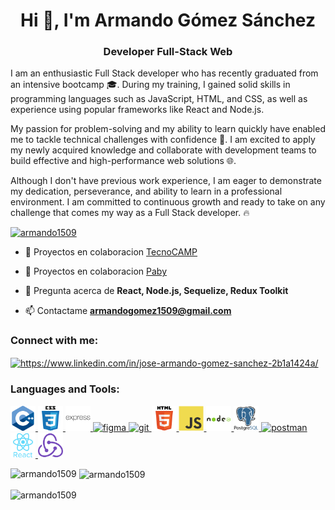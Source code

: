 <h1 align="center">Hi 👋, I'm Armando Gómez Sánchez</h1>
<h3 align="center">Developer Full-Stack Web</h3>
I am an enthusiastic Full Stack developer who has recently graduated from an intensive bootcamp 🎓. During my training, I gained solid skills in programming languages such as JavaScript, HTML, and CSS, as well as experience using popular frameworks like React and Node.js.

My passion for problem-solving and my ability to learn quickly have enabled me to tackle technical challenges with confidence 💪. I am excited to apply my newly acquired knowledge and collaborate with development teams to build effective and high-performance web solutions 🌐.

Although I don't have previous work experience, I am eager to demonstrate my dedication, perseverance, and ability to learn in a professional environment. I am committed to continuous growth and ready to take on any challenge that comes my way as a Full Stack developer. 🔥

<p align="left"> <a href="https://github.com/ryo-ma/github-profile-trophy"><img src="https://github-profile-trophy.vercel.app/?username=armando1509" alt="armando1509" /></a> </p>

- 👯 Proyectos en colaboracion [TecnoCAMP](https://tecno-camp-front-production.up.railway.app/)
  
- 👯 Proyectos en colaboracion [Paby](https://front-paby-production.up.railway.app/)

- 💬 Pregunta acerca de **React, Node.js, Sequelize, Redux Toolkit**

- 📫 Contactame **armandogomez1509@gmail.com**

<h3 align="left">Connect with me:</h3>
<p align="left">
<a href="https://www.linkedin.com/in/jose-armando-gomez-sanchez-2b1a1424a/" target="blank"><img align="center" src="https://raw.githubusercontent.com/rahuldkjain/github-profile-readme-generator/master/src/images/icons/Social/linked-in-alt.svg" alt="https://www.linkedin.com/in/jose-armando-gomez-sanchez-2b1a1424a/" height="30" width="40" /></a>
</p>

<h3 align="left">Languages and Tools:</h3>
<p align="left"> <a href="https://www.w3schools.com/cpp/" target="_blank" rel="noreferrer"> <img src="https://raw.githubusercontent.com/devicons/devicon/master/icons/cplusplus/cplusplus-original.svg" alt="cplusplus" width="40" height="40"/> </a> <a href="https://www.w3schools.com/css/" target="_blank" rel="noreferrer"> <img src="https://raw.githubusercontent.com/devicons/devicon/master/icons/css3/css3-original-wordmark.svg" alt="css3" width="40" height="40"/> </a> <a href="https://expressjs.com" target="_blank" rel="noreferrer"> <img src="https://raw.githubusercontent.com/devicons/devicon/master/icons/express/express-original-wordmark.svg" alt="express" width="40" height="40"/> </a> <a href="https://www.figma.com/" target="_blank" rel="noreferrer"> <img src="https://www.vectorlogo.zone/logos/figma/figma-icon.svg" alt="figma" width="40" height="40"/> </a> <a href="https://git-scm.com/" target="_blank" rel="noreferrer"> <img src="https://www.vectorlogo.zone/logos/git-scm/git-scm-icon.svg" alt="git" width="40" height="40"/> </a> <a href="https://www.w3.org/html/" target="_blank" rel="noreferrer"> <img src="https://raw.githubusercontent.com/devicons/devicon/master/icons/html5/html5-original-wordmark.svg" alt="html5" width="40" height="40"/> </a> <a href="https://developer.mozilla.org/en-US/docs/Web/JavaScript" target="_blank" rel="noreferrer"> <img src="https://raw.githubusercontent.com/devicons/devicon/master/icons/javascript/javascript-original.svg" alt="javascript" width="40" height="40"/> </a> <a href="https://nodejs.org" target="_blank" rel="noreferrer"> <img src="https://raw.githubusercontent.com/devicons/devicon/master/icons/nodejs/nodejs-original-wordmark.svg" alt="nodejs" width="40" height="40"/> </a> <a href="https://www.postgresql.org" target="_blank" rel="noreferrer"> <img src="https://raw.githubusercontent.com/devicons/devicon/master/icons/postgresql/postgresql-original-wordmark.svg" alt="postgresql" width="40" height="40"/> </a> <a href="https://postman.com" target="_blank" rel="noreferrer"> <img src="https://www.vectorlogo.zone/logos/getpostman/getpostman-icon.svg" alt="postman" width="40" height="40"/> </a> <a href="https://reactjs.org/" target="_blank" rel="noreferrer"> <img src="https://raw.githubusercontent.com/devicons/devicon/master/icons/react/react-original-wordmark.svg" alt="react" width="40" height="40"/> </a> <a href="https://redux.js.org" target="_blank" rel="noreferrer"> <img src="https://raw.githubusercontent.com/devicons/devicon/master/icons/redux/redux-original.svg" alt="redux" width="40" height="40"/> </a> </p>

<p><img align="left" src="https://github-readme-stats.vercel.app/api/top-langs?username=armando1509&show_icons=true&locale=en&layout=compact" alt="armando1509" /></p>

<p>&nbsp;<img align="center" src="https://github-readme-stats.vercel.app/api?username=armando1509&show_icons=true&locale=en" alt="armando1509" /></p>

<p><img align="center" src="https://github-readme-streak-stats.herokuapp.com/?user=armando1509&" alt="armando1509" /></p>
